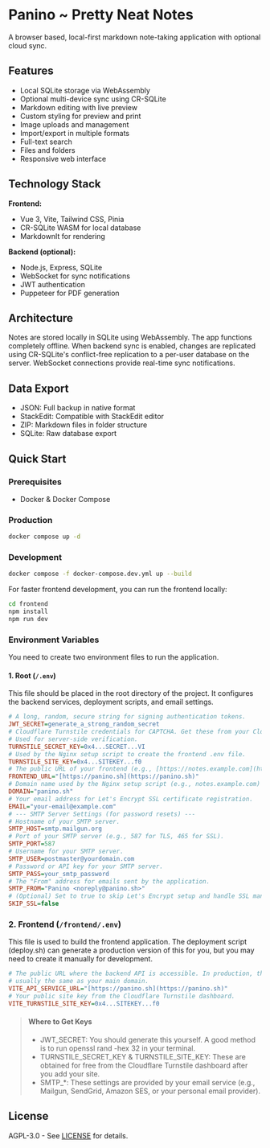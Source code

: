 # Panino ~ Pretty Neat Notes

A browser based, local-first markdown note-taking application with optional cloud sync.

## Features
- Local SQLite storage via WebAssembly
- Optional multi-device sync using CR-SQLite
- Markdown editing with live preview
- Custom styling for preview and print
- Image uploads and management
- Import/export in multiple formats
- Full-text search
- Files and folders 
- Responsive web interface

## Technology Stack

**Frontend:**
- Vue 3, Vite, Tailwind CSS, Pinia
- CR-SQLite WASM for local database
- MarkdownIt for rendering

**Backend (optional):**
- Node.js, Express, SQLite
- WebSocket for sync notifications
- JWT authentication
- Puppeteer for PDF generation

## Architecture

Notes are stored locally in SQLite using WebAssembly. The app functions completely offline. When backend sync is enabled, changes are replicated using CR-SQLite's conflict-free replication to a per-user database on the server. WebSocket connections provide real-time sync notifications.

## Data Export

- JSON: Full backup in native format
- StackEdit: Compatible with StackEdit editor
- ZIP: Markdown files in folder structure
- SQLite: Raw database export

## Quick Start

### Prerequisites
- Docker & Docker Compose

### Production
```bash
docker compose up -d
```

### Development
```bash
docker compose -f docker-compose.dev.yml up --build
```

For faster frontend development, you can run the frontend locally:
```bash
cd frontend
npm install
npm run dev
```


### Environment Variables

You need to create two environment files to run the application.

#### 1. Root (`/.env`)

This file should be placed in the root directory of the project. It configures the backend services, deployment scripts, and email settings.

```ini
# A long, random, secure string for signing authentication tokens.
JWT_SECRET=generate_a_strong_random_secret
# Cloudflare Turnstile credentials for CAPTCHA. Get these from your Cloudflare dashboard.
# Used for server-side verification.
TURNSTILE_SECRET_KEY=0x4...SECRET...VI
# Used by the Nginx setup script to create the frontend .env file.
TURNSTILE_SITE_KEY=0x4...SITEKEY...f0
# The public URL of your frontend (e.g., [https://notes.example.com](https://notes.example.com))
FRONTEND_URL="[https://panino.sh](https://panino.sh)"
# Domain name used by the Nginx setup script (e.g., notes.example.com)
DOMAIN="panino.sh"
# Your email address for Let's Encrypt SSL certificate registration.
EMAIL="your-email@example.com"
# --- SMTP Server Settings (for password resets) ---
# Hostname of your SMTP server.
SMTP_HOST=smtp.mailgun.org
# Port of your SMTP server (e.g., 587 for TLS, 465 for SSL).
SMTP_PORT=587
# Username for your SMTP server.
SMTP_USER=postmaster@yourdomain.com
# Password or API key for your SMTP server.
SMTP_PASS=your_smtp_password
# The "From" address for emails sent by the application.
SMTP_FROM="Panino <noreply@panino.sh>"
# (Optional) Set to true to skip Let's Encrypt setup and handle SSL manually.
SKIP_SSL=false
```
### 2. Frontend (`/frontend/.env`)

This file is used to build the frontend application. The deployment script (deploy.sh) can generate a production version of this for you, but you may need to create it manually for development.

```ini
# The public URL where the backend API is accessible. In production, this is
# usually the same as your main domain.
VITE_API_SERVICE_URL="[https://panino.sh](https://panino.sh)"
# Your public site key from the Cloudflare Turnstile dashboard.
VITE_TURNSTILE_SITE_KEY=0x4...SITEKEY...f0
```

> #### Where to Get Keys
> - JWT_SECRET: You should generate this yourself. A good method is to run openssl rand -hex 32 in your terminal.
> - TURNSTILE_SECRET_KEY & TURNSTILE_SITE_KEY: These are obtained for free from the Cloudflare Turnstile dashboard after you add your site.
> - SMTP_*: These settings are provided by your email service (e.g., Mailgun, SendGrid, Amazon SES, or your personal email provider).


## License

AGPL-3.0 - See [LICENSE](LICENSE) for details.
